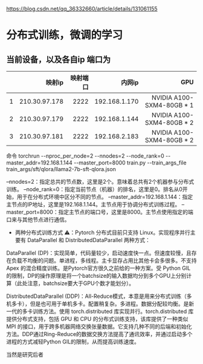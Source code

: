 https://blog.csdn.net/qq_36332660/article/details/131061155

# 分布式训练，微调的学习

## 当前设备，以及各自ip 端口为

|     | 映射ip| 映射端口| 内网ip| GPU|
|----------:|----------:|----------:|----------:|----------:|
|1|210.30.97.178| 2222|  192.168.1.170|NVIDIA A100-SXM4-80GB * 1|
|2|210.30.97.179| 2222|  192.168.1.144|NVIDIA A100-SXM4-80GB * 2|
|3|210.30.97.181| 2222|  192.168.2.183|NVIDIA A100-SXM4-80GB * 2|


命令
torchrun --nproc_per_node=2 --nnodes=2 --node_rank=0 --master_addr=192.168.1.144 --master_port=8000 train.py --train_args_file train_args/sft/qlora/llama2-7b-sft-qlora.json

–nnodes=2：指定总共的节点数，这里是2个。意味着总共有2个机器参与分布式训练。
–node_rank=0：指定当前节点（机器）的排名，这里是0。排名从0开始，用于在分布式环境中区分不同的节点。
–master_addr=192.168.1.144：指定主节点的IP地址，这里是192.168.1.144。主节点用于协调分布式训练过程。
–master_port=8000：指定主节点的端口号，这里是8000。主节点使用指定的端口来与其他节点进行通信。


- 两种分布式训练方式
⚠️：Pytorch 分布式目前只支持 Linux。实现程序并行主要有 DataParallel 和 DistributedDataParallel 两种方式：

DataParallel (DP)：实现简单，代码量较少，启动速度快一点。但速度较慢，且存在负载不均衡的问题。单进程，多线程。主卡显存占用比其他卡会多很多。不支持 Apex 的混合精度训练。是Pytorch官方很久之前给的一种方案。受 Python GIL 的限制，DP的操作原理是将一个batchsize的输入数据均分到多个GPU上分别计算（此处注意，batchsize要大于GPU个数才能划分）。

DistributedDataParallel (DDP)：All-Reduce模式，本意是用来分布式训练（多机多卡），但是也可用于单机多卡。配置稍复杂。多进程。数据分配较均衡。是新一代的多卡训练方法。使用 torch.distributed 库实现并行。torch.distributed 库提供分布式支持，包括 GPU 和 CPU 的分布式训练支持，该库提供了一种类似 MPI 的接口，用于跨多机器网络交换张量数据。它支持几种不同的后端和初始化方法。DDP通过Ring-Reduce的数据交换方法提高了通讯效率，并通过启动多个进程的方式减轻Python GIL的限制，从而提高训练速度。

当然是研究后者
